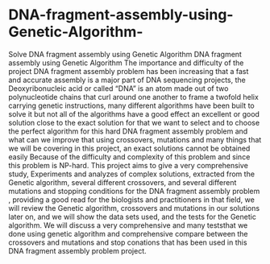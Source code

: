 # DNA-fragment-assembly-using-Genetic-Algorithm-
Solve DNA fragment assembly using Genetic Algorithm
DNA fragment assembly using Genetic Algorithm The importance and difficulty of the project DNA fragment assembly problem has been increasing that a fast and accurate assembly is a major part of DNA sequencing projects, the Deoxyribonucleic acid or called “DNA” is an atom made out of two polynucleotide chains that curl around one another to frame a twofold helix carrying genetic instructions, many different algorithms have been built to solve it but not all of the algorithms have a good effect an excellent or good solution close to the exact solution for that we want to select and to choose the perfect algorithm for this hard DNA fragment assembly problem and what can we improve that using crossovers, mutations and many things that we will be covering in this project, an exact solutions cannot be obtained easily Because of the difficulty and complexity of this problem and since this problem is NP-hard. This project aims to give a very comprehensive study, Experiments and analyzes of complex solutions, extracted from the Genetic algorithm, several different crossovers, and several different mutations and stopping conditions for the DNA fragment assembly problem , providing a good read for the biologists and practitioners in that field, we will review the Genetic algorithm, crossovers and mutations in our solutions later on, and we will show the data sets used, and the tests for the Genetic algorithm. We will discuss a very comprehensive and many teststhat we done using genetic algorithm and comprehensive compare between the crossovers and mutations and stop conations that has been used in this DNA fragment assembly problem project.
